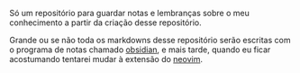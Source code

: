 Só um repositório para guardar notas e lembranças sobre o meu conhecimento a partir da criação desse repositório. 

Grande ou se não toda os markdowns desse repositório serão escritas com o programa de notas chamado [obsidian](https://obsidian.md/), e mais tarde, quando eu ficar acostumando tentarei mudar à extensão do [neovim](https://github.com/epwalsh/obsidian.nvim).



